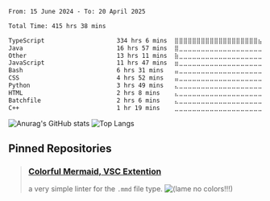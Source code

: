<!--START_SECTION:waka-->

```txt
From: 15 June 2024 - To: 20 April 2025

Total Time: 415 hrs 38 mins

TypeScript                    334 hrs 6 mins  ⣿⣿⣿⣿⣿⣿⣿⣿⣿⣿⣿⣿⣿⣿⣿⣿⣿⣿⣿⣦⣀⣀⣀⣀⣀   77.91 %
Java                          16 hrs 57 mins  ⣿⣀⣀⣀⣀⣀⣀⣀⣀⣀⣀⣀⣀⣀⣀⣀⣀⣀⣀⣀⣀⣀⣀⣀⣀   03.96 %
Other                         13 hrs 11 mins  ⣷⣀⣀⣀⣀⣀⣀⣀⣀⣀⣀⣀⣀⣀⣀⣀⣀⣀⣀⣀⣀⣀⣀⣀⣀   03.08 %
JavaScript                    11 hrs 47 mins  ⣶⣀⣀⣀⣀⣀⣀⣀⣀⣀⣀⣀⣀⣀⣀⣀⣀⣀⣀⣀⣀⣀⣀⣀⣀   02.75 %
Bash                          6 hrs 31 mins   ⣤⣀⣀⣀⣀⣀⣀⣀⣀⣀⣀⣀⣀⣀⣀⣀⣀⣀⣀⣀⣀⣀⣀⣀⣀   01.52 %
CSS                           4 hrs 52 mins   ⣤⣀⣀⣀⣀⣀⣀⣀⣀⣀⣀⣀⣀⣀⣀⣀⣀⣀⣀⣀⣀⣀⣀⣀⣀   01.14 %
Python                        3 hrs 49 mins   ⣄⣀⣀⣀⣀⣀⣀⣀⣀⣀⣀⣀⣀⣀⣀⣀⣀⣀⣀⣀⣀⣀⣀⣀⣀   00.89 %
HTML                          2 hrs 8 mins    ⣄⣀⣀⣀⣀⣀⣀⣀⣀⣀⣀⣀⣀⣀⣀⣀⣀⣀⣀⣀⣀⣀⣀⣀⣀   00.50 %
Batchfile                     2 hrs 6 mins    ⣄⣀⣀⣀⣀⣀⣀⣀⣀⣀⣀⣀⣀⣀⣀⣀⣀⣀⣀⣀⣀⣀⣀⣀⣀   00.49 %
C++                           1 hr 19 mins    ⣀⣀⣀⣀⣀⣀⣀⣀⣀⣀⣀⣀⣀⣀⣀⣀⣀⣀⣀⣀⣀⣀⣀⣀⣀   00.31 %
```

<!--END_SECTION:waka-->

![Anurag's GitHub stats](https://github-readme-stats.vercel.app/api?username=cheonglol&show_icons=true&hide_border=true&theme=material-palenight&rank_icon=github)
![Top Langs](https://github-readme-stats.vercel.app/api/top-langs/?username=cheonglol&show_icons=true&hide_border=true&theme=material-palenight&layout=donut)

## Pinned Repositories

> ### [Colorful Mermaid, VSC Extention](https://marketplace.visualstudio.com/items?itemName=cheonglol.colorful-mermaid)
>
> a very simple linter for the `.mmd` file type.
> ![(lame no colors!!!)](https://github.com/user-attachments/assets/04c3ec20-39ca-4886-82bd-a73ae6be2e85)
